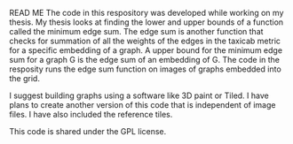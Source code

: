 READ ME
The code in this respository was developed while working on my thesis.
My thesis looks at finding the lower and upper bounds of a function called the minimum edge sum.
The edge sum is another function that checks for summation of all the weights of the edges in the taxicab metric for a specific embedding of a graph.
A upper bound for the minimum edge sum for a graph G is the edge sum of an embedding of G. 
The code in the resposity runs the edge sum function on images of graphs embedded into the grid.

I suggest building graphs using a software like 3D paint or Tiled. I have plans to create another version of this code that is independent of image files.
I have also included the reference tiles.

This code is shared under the GPL license.

